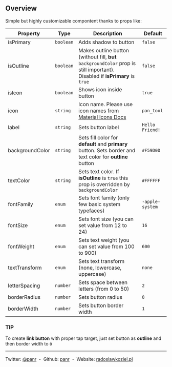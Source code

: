 ## Overview

Simple but highly customizable compontent thanks to props like:

| **Property** | **Type** | **Description** | **Default** |
|---|---|---|---|
| isPrimary | `boolean` | Adds shadow to button | `false` |
| isOutline | `boolean` | Makes outline button (without fill, **but** `backgroundColor` prop is still important). Disabled if **isPrimary** is `true` | `false` |
| isIcon | `boolean` | Shows icon inside button | `true` |
| icon | `string` | Icon name. Please use icon names from [Material Icons Docs](https://material.io/tools/icons/) | `pan_tool` |
| label | `string` | Sets button label | `Hello Friend!` |
| backgroundColor | `string` | Sets fill color for **default** and **primary** button. Sets border and text color for **outline** button | `#F59D0D` |
| textColor | `string` | Sets text color. If **isOutline** is `true` this prop is overridden by `backgroundColor` | `#FFFFFF` |
| fontFamily | `enum` | Sets font family (only few basic system typefaces) | `-apple-system` |
| fontSize | `enum` | Sets font size (you can set value from 12 to 24) | `16` |
| fontWeight | `enum` | Sets text weight (you can set value from 100 to 900) | `600` |
| textTransform | `enum` | Sets text transform (none, lowercase, uppercase) | `none` |
| letterSpacing | `number` | Sets space between letters (from 0 to 50) | `2` |
| borderRadius | `number` | Sets button radius | `8` |
| borderWidth | `number` | Sets button border width | `1` |

### TIP
To create **link button** with proper tap target, just set button as **outline** and then border width to `0`

---
Twitter: [@panr](https://twitter.com/panr) ・ Github: [panr](https://github.com/panr) ・ Website: [radoslawkoziel.pl](https://radoslawkoziel.pl)
